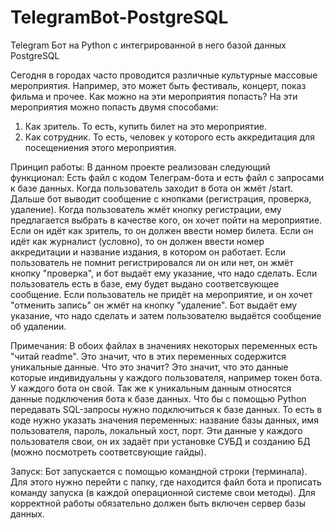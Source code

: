 # TelegramBot-PostgreSQL
Telegram Бот на Python  с интегрированной в него базой данных PostgreSQL


Сегодня в городах часто проводится различные культурные массовые мероприятия. 
Например, это может быть фестиваль, концерт, показ фильма и прочее. 
Как можно на эти мероприятия попасть? 
На эти мероприятия можно попасть двумя способами:
1) Как зритель. То есть, купить билет на это мероприятие.
2) Как сотрудник. То есть, человек у которого есть аккредитация для посещениения этого мероприятия. 

Принцип работы:
В данном проекте реализован следующий функционал:
Есть файл с кодом Телеграм-бота и есть файл с запросами к базе данных.
Когда пользователь заходит в бота он жмёт /start. Дальше бот выводит сообщение с кнопками (регистрация, проверка, удаление).
Когда пользователь жмёт кнопку регистрации, ему предлагается выбрать в качестве кого, он хочет пойти на мероприятие.
Если он идёт как зритель, то он должен ввести номер билета. Если он идёт как журналист (условно), то он должен ввести номер аккредитации и название издания, в котором он работает.
Если пользователь не помнит регистрировался ли он или нет, он жмёт кнопку "проверка", и бот выдаёт ему указание, что надо сделать. Если пользователь есть в базе, ему будет выдано соответсвующее сообщение.
Если пользователь не придёт на мероприятие, и он хочет "отменить запись" он жмёт на кнопку "удаление". Бот выдаёт ему указание, что надо сделать и затем пользователю выдаётся сообщение об удалении.

Примечания:
В обоих файлах в значениях некоторых переменных есть "читай readme". Это значит, что в этих переменных содержится уникальные данные. Что это значит?
Это значит, что это данные которые индивидуальны у каждого пользователя, например токен бота. У каждого бота он свой.
Так же к уникальным данным относятся данные подключения бота к базе данных. 
Что бы с помощью Python передавать SQL-запросы нужно подключиться к базе данных. То есть в коде нужно указать значения переменных: название базы данных, имя пользователя, пароль, локальный хост, порт.
Эти данные у каждого пользователя свои, он их задаёт при установке СУБД и созданию БД (можно посмотреть соответсвующие гайды).

Запуск:
Бот запускается с помощью командной строки (терминала). Для этого нужно перейти с папку, где находится файл бота и прописать команду запуска (в каждой операционной системе свои методы).
Для корректной работы обязательно должен быть включен сервер базы данных.
